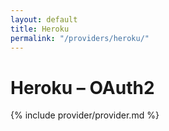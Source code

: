 ```yaml
---
layout: default
title: Heroku
permalink: "/providers/heroku/"
---
```

# Heroku – OAuth2

{% include provider/provider.md %}

